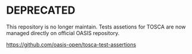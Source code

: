 # DEPRECATED

This repository is no longer maintain. Tests assetions for TOSCA are now managed directly on official OASIS repository.

https://github.com/oasis-open/tosca-test-assertions
